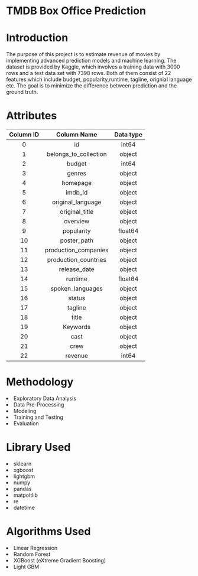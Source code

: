# TMDB Box Office Prediction

# Introduction
The purpose of this project is to estimate revenue of movies by implementing advanced prediction models and machine learning. The dataset is provided by Kaggle, which involves a training data with 3000 rows and a test data set with 7398 rows. Both of them consist of 22 features which include budget, popularity,runtime, tagline, orignial language etc. The goal is to minimize the difference between prediction and the ground truth.

# Attributes
| Column ID |         Column Name        | Data type |
|:---------:|:--------------------------:|:---------:|
|     0     |           id               |   int64   | 
|     1     |   belongs_to_collection    |   object  |
|     2     |          budget            |   int64   | 
|     3     |          genres            |   object  |
|     4     |          homepage          |   object  | 
|     5     |          imdb_id           |   object  |
|     6     |     original_language      |   object  | 
|     7     |      original_title        |   object  |
|     8     |         overview           |   object  | 
|     9     |        popularity          |  float64  |
|     10    |        poster_path         |   object  |
|     11    |    production_companies    |   object  | 
|     12    |    production_countries    |   object  | 
|     13    |       release_date         |   object  | 
|     14    |          runtime           |   float64 |
|     15    |      spoken_languages      |   object  |
|     16    |          status            |   object  |
|     17    |          tagline           |   object  |
|     18    |          title             |   object  | 
|     19    |         Keywords           |   object  | 
|     20    |          cast              |   object  |
|     21    |          crew              |   object  |
|     22    |         revenue            |   int64   |




# Methodology
<li> Exploratory Data Analysis
<li> Data Pre-Processing
<li> Modeling
<li> Training and Testing
<li> Evaluation

# Library Used
<li> sklearn
<li> xgboost
<li> lightgbm
<li> numpy
<li> pandas
<li> matpoltlib
<li> re
<li> datetime

# Algorithms Used
<li> Linear Regression
<li> Random Forest
<li> XGBoost (eXtreme Gradient Boosting)
<li> Light GBM
